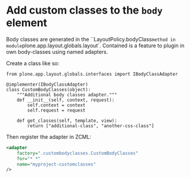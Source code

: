 # Add custom classes to the `body` element

Body classes are generated in the ``LayoutPolicy.bodyClass` method in module `plone.app.layout.globals.layout`.
Contained is a feature to plugin in own body-classes using named adapters.

Create a class like so:

```Python:
from plone.app.layout.globals.interfaces import IBodyClassAdapter

@implementer(IBodyClassAdapter)
class CustomBodyClasses(object):
    """Additional body classes adapter."""
    def __init__(self, context, request):
        self.context = context
        self.request = request

    def get_classes(self, template, view):
        return ["additional-class", "another-css-class"]

```

Then register the adapter in ZCML:

```XML
<adapter
    factory=".custombodyclasses.CustomBodyClasses"
    for="* *"
    name="myproject-customclasses"
/>
```
